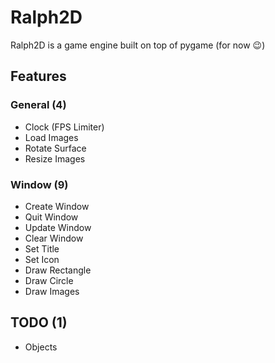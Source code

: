 # Ralph2D

Ralph2D is a game engine built on top of pygame (for now 😉)


## Features

### General (4)
 - Clock (FPS Limiter)
 - Load Images
 - Rotate Surface
 - Resize Images
### Window (9)
 - Create Window
 - Quit Window
 - Update Window
 - Clear Window
 - Set Title
 - Set Icon
 - Draw Rectangle
 - Draw Circle
 - Draw Images
## TODO (1)
 - Objects